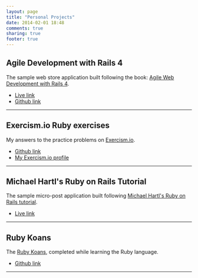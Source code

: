 ```yaml
---
layout: page
title: "Personal Projects"
date: 2014-02-01 18:48
comments: true
sharing: true
footer: true
---
```


## Agile Development with Rails 4
The sample web store application built following the book: [Agile Web Development with Rails 4](http://pragprog.com/book/rails4/agile-web-development-with-rails-4).

* [Live link](http://agilewebdevwithrails4.herokuapp.com/)
* [Github link](https://github.com/rafahuaman/agile_dev_rails_depot)
***

## Exercism.io Ruby exercises

My answers to the practice problems on [Exercism.io](http://exercism.io/).

* [Github link](https://github.com/rafahuaman/exercism/tree/master/ruby)
* [My Exercism.io profile](http://exercism.io/rafahuaman)
***
## Michael Hartl's Ruby on Rails Tutorial

The sample micro-post application built following [Michael Hartl's Ruby on Rails tutorial](http://ruby.railstutorial.org/).

* [Live link](https://sampleappubuntu.herokuapp.com/)
***
## Ruby Koans

The [Ruby Koans](http://rubykoans.com/), completed while learning the Ruby language.

* [Github link](https://github.com/rafahuaman/RubyKoans) 
***





